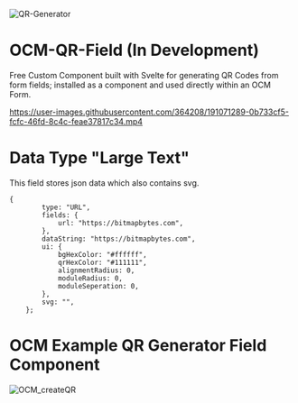 ![QR-Generator](https://user-images.githubusercontent.com/364208/190979725-0c1e4641-80bb-4503-b4e5-6d5070bae4ea.png)


# OCM-QR-Field (In Development)

Free Custom Component built with Svelte for generating QR Codes from form fields; installed as a component and used directly within an OCM Form.



https://user-images.githubusercontent.com/364208/191071289-0b733cf5-fcfc-46fd-8c4c-feae37817c34.mp4



# Data Type "Large Text"
This field stores json data which also contains svg.

```
{
		type: "URL",
		fields: {
			url: "https://bitmapbytes.com",
		},
		dataString: "https://bitmapbytes.com",
		ui: {
			bgHexColor: "#ffffff",
			qrHexColor: "#111111",
			alignmentRadius: 0,
			moduleRadius: 0,
			moduleSeperation: 0,
		},
		svg: "",
	};
```

# OCM Example QR Generator Field Component
![OCM_createQR](https://user-images.githubusercontent.com/364208/191046204-ea19e3cb-fd0a-4e47-85ca-e8a44d9dd956.png)
